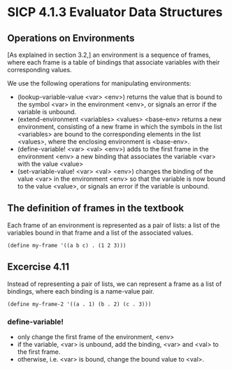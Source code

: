 # SICP 4.1.3 Evaluator Data Structures

## Operations on Environments

[As explained in section 3.2,] an environment is a sequence of frames,
    where each frame is a table of bindings that associate variables
    with their corresponding values.

We use the following operations for manipulating environments:

* (lookup-variable-value &lt;var&gt; &lt;env&gt;)
  returns the value that is bound to the symbol &lt;var&gt;
  in the environment &lt;env&gt;, or signals an error if the variable is unbound.
* (extend-environment &lt;variables&gt; &lt;values&gt; &lt;base-env&gt;
  returns a new environment, consisting of a new frame in which the symbols in
  the list &lt;variables&gt; are bound to the corresponding elements in the list
  &lt;values&gt;, where the enclosing environment is &lt;base-env&gt;.
* (define-variable! &lt;var&gt; &lt;val&gt; &lt;env&gt;)
  adds to the first frame in the environment &lt;env&gt; a new binding that associates
  the variable &lt;var&gt; with the value &lt;value&gt;
* (set-variable-value! &lt;var&gt; &lt;val&gt; &lt;env&gt;)
  changes the binding of the value &lt;var&gt; in the environment &lt;env&gt;
  so that the variable is now bound to the value &lt;value&gt;, or signals
  an error if the variable is unbound.

## The definition of frames in the textbook

Each frame of an environment is represented as a pair of lists:
     a list of the variables bound in that frame
     and a list of the associated values.

```
(define my-frame '((a b c) . (1 2 3)))
```

## Excercise 4.11

Instead of representing a pair of lists,
we can represent a frame as a list of bindings, where each binding
is a name-value pair.

```
(define my-frame-2 '((a . 1) (b . 2) (c . 3)))
```

### define-variable!

* only change the first frame of the environment, &lt;env&gt;
* if the variable, &lt;var&gt; is unbound, add the binding, &lt;var&gt; and &lt;val&gt;
  to the first frame.
* otherwise, i.e. &lt;var&gt; is bound, change the bound value to &lt;val&gt;.



